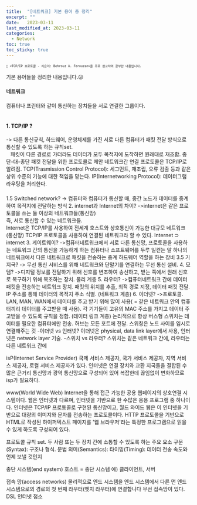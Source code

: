 ```yaml
---
title:  "[네트워크] 기본 용어 총 정리"
excerpt: ""
date:   2023-03-11
last_modified_at: 2023-03-11
categories:
  - Network
toc: true
toc_sticky: true
---
```

<span style="font-size: 0.7em">`📑 <TCP/IP 프로토콜 - 지은이: Behrouz A. Forouzan>을 주로 참고하여 공부한 내용입니다.`</span>


기본 용어들을 정리한 내용입니다.😛
#### 네트워크
컴퓨터나 프린터와 같이 통신하는 장치들을 서로 연결한 그룹이다.  
<br>

#### 1. TCP/IP ?  
  
-> 다른 통신규칙, 하드웨어, 운영체제를 가진 서로 다른 컴퓨터가 패킷 전달 방식으로 통신할 수 있도록 하는 규칙set.  
&nbsp;&nbsp;&nbsp;패킷이 다른 경로로 가더라도 데이터가 모두 목적지에 도착하면 원래대로 재조합.
종단-대-종단 패킷 전달을 위한 프로토콜로 제안
네트워크간 연결 프로토콜은 TCP/IP로 알려짐.
TCP(Trasmission Control Protocol): 세그먼트, 재조립, 오류 검출 등과 같은 상위 수준의 기능에 대한 책임을 맡는다.
IP(Internetworking Protocol): 데이터그램 라우팅을 처리한다.
<br>

#### 
1.5 Switched network?
-> 컴퓨터와 컴퓨터가 통신할 때, 중간 노드가 데이터를 중계하여 목적지에 전달하는 방식
2. internet과 Internet의 차이?
->internet은 같은 프로토콜을 쓰는 둘 이상의 네트워크들(통신망)  
즉, 서로 통신할 수 있는 네트워크들.  
Internet은 TCP/IP를 사용하여 전세계 호스트와 상호통신이 가능한 대규모 네트워크(통신망)
TCP/IP 프로토콜을 사용하여 연결된 네트워크라 할 수 있다.
Internet ⊃ internet
3. 게이트웨이?
->컴퓨터네트워크에서 서로 다른 통신망, 프로토콜을 사용하는 네트워크 간의 통신을 가능하게 하는 컴퓨터나 소프트웨어를 두루 일컫는 말
하나의 네트워크에서 다른 네트워크로 패킷을 전송하는 중계 하드웨어 역할을 하는 장비
3.5 기지국?
-> 무선 통신 서비스를 위해 네트워크와 단말기를 연결하는 무선 통신 설비.
4. 모뎀?
->디지털 정보를 전달하기 위해 신호를 변조하여 송신하고, 받는 쪽에서 원래 신호로 복구하기 위해 복조하는 장치. 물리 계층
5. 라우터?
->컴퓨터네트워크 간에 데이터 패킷을 전송하는 네트워크 장치. 패킷의 위치를 추출, 최적 경로 지정, 데이터 패킷 전달. IP 주소를 통해 데이터의 목적지 주소 식별. (네트워크 계층)
6. 이더넷?
->프로토콜. LAN, MAN, WAN에서 데이터를 주고 받기 위해 많이 사용( = 같은 네트워크 안의 컴퓨터끼리 데이터를 주고받을 때 사용). 각 기기들이 고유의 MAC 주소를 가지고 데이터 주고받을 수 있도록 규칙을 정함. (데이터 링크 계층) 논리적으로 항상 버스형
스위치는 데이터를 필요한 컴퓨터에만 전송. 허브는 모든 포트에 전달. 스위칭은 노드 사이를 임시로 연결해주는 것
-이더넷 vs 인터넷? 이더넷은 physical, data link layer에서 사용, 인터넷은 network layer 기술.
-스위치 vs 라우터? 스위치는 같은 네트워크 간에, 라우터는 다른 네트워크 간에

isP(Internet Service Provider)
국제 서비스 제공자, 국가 서비스 제공자, 지역 서비스 제공자, 로컬 서비스 제공자가 있다.
인터넷은 연결 장치와 교환 지국들을 결합된 수많은 근거리 통신망과 광역 통신망으로 구성되어 있어 복잡한데 끊임없이 변화하므로 isp가 필요하다.


www(World Wide Web)
 Internet을 통해 접근 가능한 공용 웹페이지의 상호연결 시스템이다. 웹은 인터넷과 다르며, 인터넷을 기반으로 한 수많은 응용 프로그램 중 하나이다.
 인터넷은 TCP/IP 프로토콜로 구현된 통신망이고, 월드 와이드 웹은 이 인터넷을 기반으로 대량의 이미지와 문자를 전송하는 프로토콜이다.
 HTTP 프로토콜을 기반으로 HTML로 작성된 하이퍼텍스트 페이지를 '웹 브라우저'라는 특정한 프로그램으로 읽을 수 있게 하도록 구성되어 있다.

프로토콜
규칙 set. 두 사람 또는 두 장치 간에 소통할 수 있도록 하는
주요 요소
구문(Syntax): 구조나 형식. 문법
의미(Semantics): 
타이밍(Timing): 데이터 전송 속도와 언제 보낼 것인지

종단 시스템(end system) 
호스트 = 종단 시스템
에) 클라이언트, 서버

접속 망(access networks)
물리적으로 엔드 시스템을 엔드 시스템에서 다른 먼 엔드 시스템으로의 경로의 첫 번째 라우터(엣지 라우터)에 연결합니다
무선 접속망이 있다.
DSL 인터넷 접소
